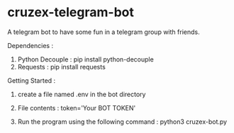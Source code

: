 # cruzex-telegram-bot
 A telegram bot to have some fun in a telegram group with friends.
 
 Dependencies :
 1. Python Decouple : pip install python-decouple
 2. Requests : pip install requests

 Getting Started :
 1. create a file named .env in the bot directory
 2. File contents : 
   token='Your BOT TOKEN'
  
 3. Run the program using the following command :
    python3 cruzex-bot.py
